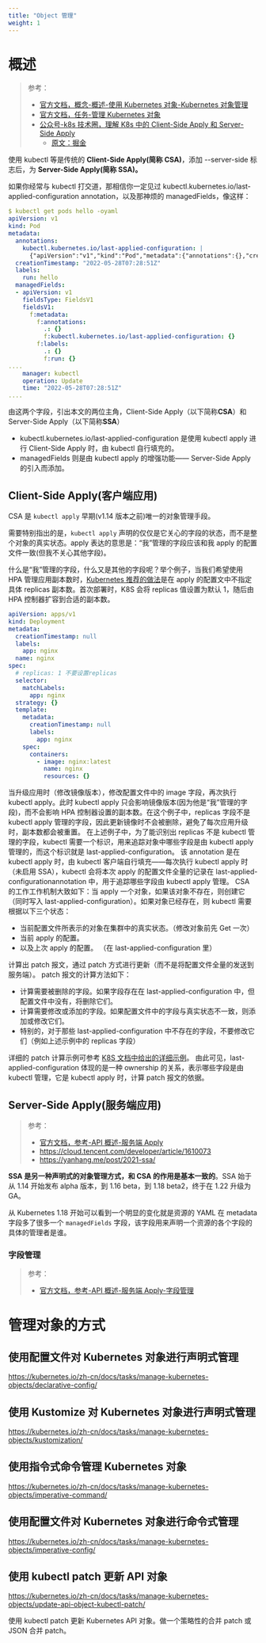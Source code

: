 ```yaml
---
title: "Object 管理"
weight: 1
---
```


# 概述

> 参考：
> - [官方文档，概念-概述-使用 Kubernetes 对象-Kubernetes 对象管理](https://kubernetes.io/docs/concepts/overview/working-with-objects/object-management/)
> - [官方文档，任务-管理 Kubernetes 对象](https://kubernetes.io/docs/tasks/manage-kubernetes-objects/)
> - [公众号-k8s 技术圈，理解 K8s 中的 Client-Side Apply 和 Server-Side Apply](https://mp.weixin.qq.com/s/EYtMO9KGRK_lHS2IW-mZug)
>   - [原文：掘金](https://juejin.cn/post/7173328614644006942)

使用 kubectl 等是传统的 **Client-Side Apply(简称 CSA)**，添加 --server-side 标志后，为 **Server-Side Apply(简称 SSA)。**

如果你经常与 kubectl 打交道，那相信你一定见过 kubectl.kubernetes.io/last-applied-configuration annotation，以及那神烦的 managedFields，像这样：

```yaml
$ kubectl get pods hello -oyaml
apiVersion: v1
kind: Pod
metadata:
  annotations:
    kubectl.kubernetes.io/last-applied-configuration: |
      {"apiVersion":"v1","kind":"Pod","metadata":{"annotations":{},"creationTimestamp":null,"labels":{"run":"hello"},"name":"hello","namespace":"default"},"spec":{"containers":[{"image":"nginx","name":"hello","resources":{}}],"dnsPolicy":"ClusterFirst","restartPolicy":"Always"},"status":{}}
  creationTimestamp: "2022-05-28T07:28:51Z"
  labels:
    run: hello
  managedFields:
  - apiVersion: v1
    fieldsType: FieldsV1
    fieldsV1:
      f:metadata:
        f:annotations:
          .: {}
          f:kubectl.kubernetes.io/last-applied-configuration: {}
        f:labels:
          .: {}
          f:run: {}
....
    manager: kubectl
    operation: Update
    time: "2022-05-28T07:28:51Z"
....
```

由这两个字段，引出本文的两位主角，Client-Side Apply（以下简称**CSA**）和 Server-Side Apply（以下简称**SSA**）

- kubectl.kubernetes.io/last-applied-configuration 是使用 kubectl apply 进行 Client-Side Apply 时，由 kubectl 自行填充的。
- managedFields 则是由 kubectl apply 的增强功能—— Server-Side Apply 的引入而添加。

## Client-Side Apply(客户端应用)

CSA 是 `kubectl apply` 早期(v1.14 版本之前)唯一的对象管理手段。

需要特别指出的是，`kubectl apply` 声明的仅仅是它关心的字段的状态，而不是整个对象的真实状态。apply 表达的意思是：“我”管理的字段应该和我 apply 的配置文件一致(但我不关心其他字段)。

什么是“我”管理的字段，什么又是其他的字段呢？举个例子，当我们希望使用 HPA 管理应用副本数时，[Kubernetes 推荐的做法](https://link.juejin.cn?target=https%3A%2F%2Fkubernetes.io%2Fdocs%2Ftasks%2Frun-application%2Fhorizontal-pod-autoscale%2F%23migrating-deployments-and-statefulsets-to-horizontal-autoscaling)是在 apply 的配置文中不指定具体 replicas 副本数。首次部署时，K8S 会将 replicas 值设置为默认 1，随后由 HPA 控制器扩容到合适的副本数。

```yaml
apiVersion: apps/v1
kind: Deployment
metadata:
  creationTimestamp: null
  labels:
    app: nginx
  name: nginx
spec:
  # replicas: 1 不要设置replicas
  selector:
    matchLabels:
      app: nginx
  strategy: {}
  template:
    metadata:
      creationTimestamp: null
      labels:
        app: nginx
    spec:
      containers:
        - image: nginx:latest
          name: nginx
          resources: {}
```

当升级应用时（修改镜像版本），修改配置文件中的 image 字段，再次执行 kubectl apply。此时 kubectl apply 只会影响镜像版本(因为他是“我”管理的字段)，而不会影响 HPA 控制器设置的副本数。在这个例子中，replicas 字段不是 kubectl apply 管理的字段，因此更新镜像时不会被删除，避免了每次应用升级时，副本数都会被重置。
在上述例子中，为了能识别出 replicas 不是 kubectl 管理的字段，kubectl 需要一个标识，用来追踪对象中哪些字段是由 kubectl apply 管理的，而这个标识就是 last-applied-configuration。 该 annotation 是在 kubectl apply 时，由 kubectl 客户端自行填充——每次执行 kubectl apply 时（未启用 SSA），kubectl 会将本次 apply 的配置文件全量的记录在 last-applied-configurationannotation 中，用于追踪哪些字段由 kubectl apply 管理。
CSA 的工作工作机制大致如下：当 apply 一个对象，如果该对象不存在，则创建它（同时写入 last-applied-configuration）。如果对象已经存在，则 kubectl 需要根据以下三个状态：

- 当前配置文件所表示的对象在集群中的真实状态。（修改对象前先 Get 一次）
- 当前 apply 的配置。
- 以及上次 apply 的配置。 （在 last-applied-configuration 里）

计算出 patch 报文，通过 patch 方式进行更新（而不是将配置文件全量的发送到服务端）。 patch 报文的计算方法如下：

- 计算需要被删除的字段。如果字段存在在 last-applied-configuration 中，但配置文件中没有，将删除它们。
- 计算需要修改或添加的字段。如果配置文件中的字段与真实状态不一致，则添加或修改它们。
- 特别的，对于那些 last-applied-configuration 中不存在的字段，不要修改它们（例如上述示例中的 replicas 字段）

详细的 patch 计算示例可参考 [K8S 文档中给出的详细示例](https://link.juejin.cn?target=https%3A%2F%2Fkubernetes.io%2Fzh-cn%2Fdocs%2Ftasks%2Fmanage-kubernetes-objects%2Fdeclarative-config%2F%23apply-%25E6%2593%258D%25E4%25BD%259C%25E6%2598%25AF%25E5%25A6%2582%25E4%25BD%2595%25E8%25AE%25A1%25E7%25AE%2597%25E9%2585%258D%25E7%25BD%25AE%25E5%25B7%25AE%25E5%25BC%2582%25E5%25B9%25B6%25E5%2590%2588%25E5%25B9%25B6%25E5%258F%2598%25E6%259B%25B4%25E7%259A%2584)。
由此可见，last-applied-configuration 体现的是一种 ownership 的关系，表示哪些字段是由 kubectl 管理，它是 kubectl apply 时，计算 patch 报文的依据。

## Server-Side Apply(服务端应用)

> 参考：
> - [官方文档，参考-API 概述-服务端 Apply](https://kubernetes.io/zh-cn/docs/reference/using-api/server-side-apply/)
> - <https://cloud.tencent.com/developer/article/1610073>
> - <https://yanhang.me/post/2021-ssa/>

**SSA 是另一种声明式的对象管理方式，和 CSA 的作用是基本一致的**。SSA 始于从 1.14 开始发布 alpha 版本，到 1.16 beta，到 1.18 beta2，终于在 1.22 升级为 GA。

从 Kubernetes 1.18 开始可以看到一个明显的变化就是资源的 YAML 在 metadata 字段多了很多一个 `managedFields` 字段，该字段用来声明一个资源的各个字段的具体的管理者是谁。

### 字段管理

> 参考：
> - [官方文档，参考-API 概述-服务端 Apply-字段管理](https://kubernetes.io/docs/reference/using-api/server-side-apply/#field-management)

# 管理对象的方式

## 使用配置文件对 Kubernetes 对象进行声明式管理

https://kubernetes.io/zh-cn/docs/tasks/manage-kubernetes-objects/declarative-config/

## 使用 Kustomize 对 Kubernetes 对象进行声明式管理

https://kubernetes.io/zh-cn/docs/tasks/manage-kubernetes-objects/kustomization/

## 使用指令式命令管理 Kubernetes 对象

https://kubernetes.io/zh-cn/docs/tasks/manage-kubernetes-objects/imperative-command/

## 使用配置文件对 Kubernetes 对象进行命令式管理

https://kubernetes.io/zh-cn/docs/tasks/manage-kubernetes-objects/imperative-config/

## 使用 kubectl patch 更新 API 对象

https://kubernetes.io/zh-cn/docs/tasks/manage-kubernetes-objects/update-api-object-kubectl-patch/

使用 kubectl patch 更新 Kubernetes API 对象。做一个策略性的合并 patch 或 JSON 合并 patch。
